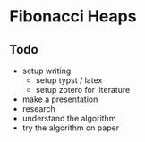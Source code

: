 # Fibonacci Heaps

## Todo

- setup writing
  - setup typst / latex
  - setup zotero for literature
- make a presentation
- research
- understand the algorithm
- try the algorithm on paper
